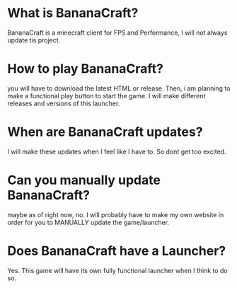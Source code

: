 
# What is BananaCraft?
BananaCraft is a minecraft client for FPS and Performance, I will not always update tis project.
# How to play BananaCraft?
you will have to download the latest HTML or release. Then, i am planning to make a functional play button to start the game. I will make different releases and versions of this launcher.
# When are BananaCraft updates?
I will make these updates when I feel like I have to. So dont get too excited.
# Can you manually update BananaCraft?
maybe as of right now, no. I will probably have to make my own website in order for you to MANUALLY update the game/launcher.
# Does BananaCraft have a Launcher?
Yes. This game will have its own fully functional launcher when I think to do so.

